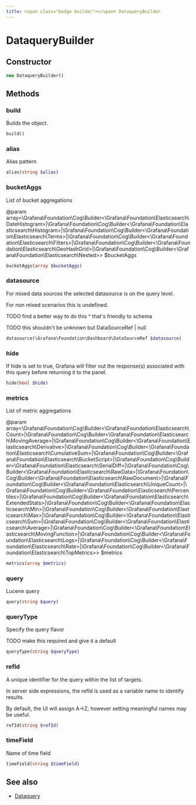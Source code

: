 ```yaml
---
title: <span class="badge builder"></span> DataqueryBuilder
---
```

# <span class="badge builder"></span> DataqueryBuilder

## Constructor

```php
new DataqueryBuilder()
```
## Methods

### <span class="badge object-method"></span> build

Builds the object.

```php
build()
```

### <span class="badge object-method"></span> alias

Alias pattern

```php
alias(string $alias)
```

### <span class="badge object-method"></span> bucketAggs

List of bucket aggregations

@param array<\Grafana\Foundation\Cog\Builder<\Grafana\Foundation\Elasticsearch\DateHistogram>|\Grafana\Foundation\Cog\Builder<\Grafana\Foundation\Elasticsearch\Histogram>|\Grafana\Foundation\Cog\Builder<\Grafana\Foundation\Elasticsearch\Terms>|\Grafana\Foundation\Cog\Builder<\Grafana\Foundation\Elasticsearch\Filters>|\Grafana\Foundation\Cog\Builder<\Grafana\Foundation\Elasticsearch\GeoHashGrid>|\Grafana\Foundation\Cog\Builder<\Grafana\Foundation\Elasticsearch\Nested>> $bucketAggs

```php
bucketAggs(array $bucketAggs)
```

### <span class="badge object-method"></span> datasource

For mixed data sources the selected datasource is on the query level.

For non mixed scenarios this is undefined.

TODO find a better way to do this ^ that's friendly to schema

TODO this shouldn't be unknown but DataSourceRef | null

```php
datasource(\Grafana\Foundation\Dashboard\DataSourceRef $datasource)
```

### <span class="badge object-method"></span> hide

If hide is set to true, Grafana will filter out the response(s) associated with this query before returning it to the panel.

```php
hide(bool $hide)
```

### <span class="badge object-method"></span> metrics

List of metric aggregations

@param array<\Grafana\Foundation\Cog\Builder<\Grafana\Foundation\Elasticsearch\Count>|\Grafana\Foundation\Cog\Builder<\Grafana\Foundation\Elasticsearch\MovingAverage>|\Grafana\Foundation\Cog\Builder<\Grafana\Foundation\Elasticsearch\Derivative>|\Grafana\Foundation\Cog\Builder<\Grafana\Foundation\Elasticsearch\CumulativeSum>|\Grafana\Foundation\Cog\Builder<\Grafana\Foundation\Elasticsearch\BucketScript>|\Grafana\Foundation\Cog\Builder<\Grafana\Foundation\Elasticsearch\SerialDiff>|\Grafana\Foundation\Cog\Builder<\Grafana\Foundation\Elasticsearch\RawData>|\Grafana\Foundation\Cog\Builder<\Grafana\Foundation\Elasticsearch\RawDocument>|\Grafana\Foundation\Cog\Builder<\Grafana\Foundation\Elasticsearch\UniqueCount>|\Grafana\Foundation\Cog\Builder<\Grafana\Foundation\Elasticsearch\Percentiles>|\Grafana\Foundation\Cog\Builder<\Grafana\Foundation\Elasticsearch\ExtendedStats>|\Grafana\Foundation\Cog\Builder<\Grafana\Foundation\Elasticsearch\Min>|\Grafana\Foundation\Cog\Builder<\Grafana\Foundation\Elasticsearch\Max>|\Grafana\Foundation\Cog\Builder<\Grafana\Foundation\Elasticsearch\Sum>|\Grafana\Foundation\Cog\Builder<\Grafana\Foundation\Elasticsearch\Average>|\Grafana\Foundation\Cog\Builder<\Grafana\Foundation\Elasticsearch\MovingFunction>|\Grafana\Foundation\Cog\Builder<\Grafana\Foundation\Elasticsearch\Logs>|\Grafana\Foundation\Cog\Builder<\Grafana\Foundation\Elasticsearch\Rate>|\Grafana\Foundation\Cog\Builder<\Grafana\Foundation\Elasticsearch\TopMetrics>> $metrics

```php
metrics(array $metrics)
```

### <span class="badge object-method"></span> query

Lucene query

```php
query(string $query)
```

### <span class="badge object-method"></span> queryType

Specify the query flavor

TODO make this required and give it a default

```php
queryType(string $queryType)
```

### <span class="badge object-method"></span> refId

A unique identifier for the query within the list of targets.

In server side expressions, the refId is used as a variable name to identify results.

By default, the UI will assign A->Z; however setting meaningful names may be useful.

```php
refId(string $refId)
```

### <span class="badge object-method"></span> timeField

Name of time field

```php
timeField(string $timeField)
```

## See also

 * <span class="badge object-type-class"></span> [Dataquery](./object-Dataquery.md)
